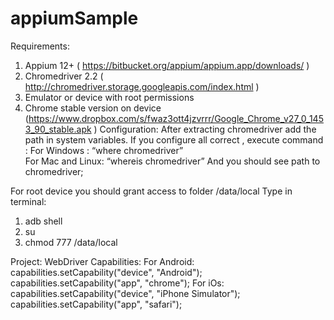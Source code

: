 appiumSample
============

Requirements:
1.	Appium 12+ ( https://bitbucket.org/appium/appium.app/downloads/ )
2.	Chromedriver 2.2 ( http://chromedriver.storage.googleapis.com/index.html )
3.	Emulator or device with root permissions
4.	Chrome stable version on device (https://www.dropbox.com/s/fwaz3ott4jzvrrr/Google_Chrome_v27_0_1453_90_stable.apk )
Configuration:
After extracting chromedriver add the path in system variables. If you configure all correct , execute command : 
For Windows : “where chromedriver”  
For Mac and Linux: “whereis chromedriver”
And you should see path to chromedriver;

For root device you should grant access to folder /data/local
Type in terminal: 
1.	adb shell
2.	su
3.	chmod 777 /data/local

Project:
WebDriver Capabilities: 
  For Android:
        capabilities.setCapability("device", "Android");
        capabilities.setCapability("app", "chrome");
  For iOs:
       capabilities.setCapability("device", "iPhone Simulator");
       capabilities.setCapability("app", "safari");

